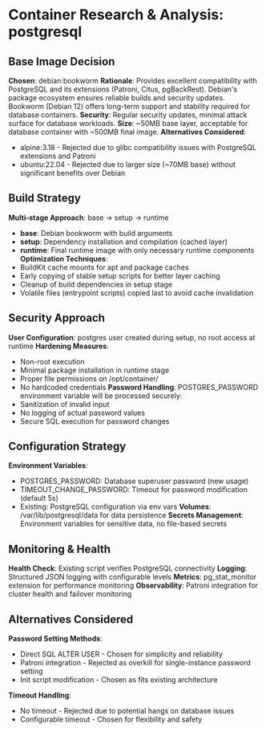 # Container Research & Analysis: postgresql

## Base Image Decision
**Chosen**: debian:bookworm
**Rationale**: Provides excellent compatibility with PostgreSQL and its extensions (Patroni, Citus, pgBackRest). Debian's package ecosystem ensures reliable builds and security updates. Bookworm (Debian 12) offers long-term support and stability required for database containers.
**Security**: Regular security updates, minimal attack surface for database workloads.
**Size**: ~50MB base layer, acceptable for database container with ~500MB final image.
**Alternatives Considered**:
- alpine:3.18 - Rejected due to glibc compatibility issues with PostgreSQL extensions and Patroni
- ubuntu:22.04 - Rejected due to larger size (~70MB base) without significant benefits over Debian

## Build Strategy
**Multi-stage Approach**: base → setup → runtime
- **base**: Debian bookworm with build arguments
- **setup**: Dependency installation and compilation (cached layer)
- **runtime**: Final runtime image with only necessary runtime components
**Optimization Techniques**:
- BuildKit cache mounts for apt and package caches
- Early copying of stable setup scripts for better layer caching
- Cleanup of build dependencies in setup stage
- Volatile files (entrypoint scripts) copied last to avoid cache invalidation

## Security Approach
**User Configuration**: postgres user created during setup, no root access at runtime
**Hardening Measures**:
- Non-root execution
- Minimal package installation in runtime stage
- Proper file permissions on /opt/container/
- No hardcoded credentials
**Password Handling**: POSTGRES_PASSWORD environment variable will be processed securely:
- Sanitization of invalid input
- No logging of actual password values
- Secure SQL execution for password changes

## Configuration Strategy
**Environment Variables**:
- POSTGRES_PASSWORD: Database superuser password (new usage)
- TIMEOUT_CHANGE_PASSWORD: Timeout for password modification (default 5s)
- Existing: PostgreSQL configuration via env vars
**Volumes**: /var/lib/postgresql/data for data persistence
**Secrets Management**: Environment variables for sensitive data, no file-based secrets

## Monitoring & Health
**Health Check**: Existing script verifies PostgreSQL connectivity
**Logging**: Structured JSON logging with configurable levels
**Metrics**: pg_stat_monitor extension for performance monitoring
**Observability**: Patroni integration for cluster health and failover monitoring

## Alternatives Considered
**Password Setting Methods**:
- Direct SQL ALTER USER - Chosen for simplicity and reliability
- Patroni integration - Rejected as overkill for single-instance password setting
- Init script modification - Chosen as fits existing architecture

**Timeout Handling**:
- No timeout - Rejected due to potential hangs on database issues
- Configurable timeout - Chosen for flexibility and safety